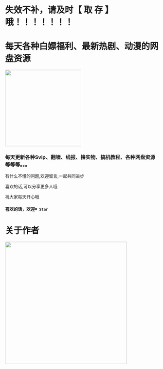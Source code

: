 # 失效不补，请及时【 取 存 】哦！！！！！！！

# 每天各种白嫖福利、最新热剧、动漫的网盘资源

<img src="http://z.aisaiya.com/d/file/201807/25409d63a8eee5029879b9d1ee8db012.png" width=250px;>    

### 每天更新各种Svip、翻墙、线报、撸实物、搞机教程、各种网盘资源等等等。。。

有什么不懂的问题,欢迎留言,一起共同进步  

喜欢的话,可以分享更多人哦

祝大家每天开心哦

#### 喜欢的话，欢迎`♥ Star`



# 关于作者

<img src="http://inews.gtimg.com/newsapp_bt/0/12056549449/641" width=400px;>  
